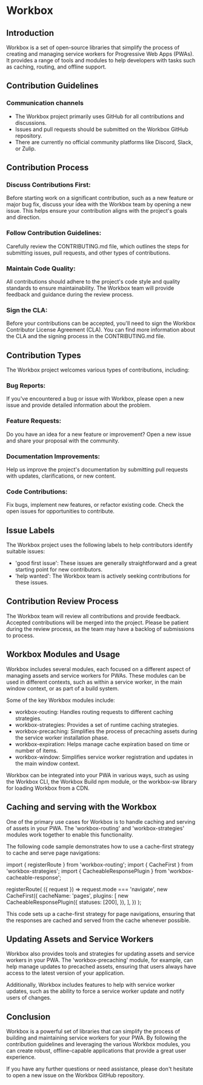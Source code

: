 # Workbox
## Introduction
Workbox is a set of open-source libraries that simplify the process of creating and managing service workers for Progressive Web Apps (PWAs). It provides a range of tools and modules to help developers with tasks such as caching, routing, and offline support.

## Contribution Guidelines
### Communication channels
- The Workbox project primarily uses GitHub for all contributions and discussions.
- Issues and pull requests should be submitted on the Workbox GitHub repository.
- There are currently no official community platforms like Discord, Slack, or Zulip.

## Contribution Process
### Discuss Contributions First: 
Before starting work on a significant contribution, such as a new feature or major bug fix, discuss your idea with the Workbox team by opening a new issue. This helps ensure your contribution aligns with the project's goals and direction.

### Follow Contribution Guidelines: 
Carefully review the CONTRIBUTING.md file, which outlines the steps for submitting issues, pull requests, and other types of contributions.

### Maintain Code Quality: 
All contributions should adhere to the project's code style and quality standards to ensure maintainability. The Workbox team will provide feedback and guidance during the review process.

### Sign the CLA: 
Before your contributions can be accepted, you'll need to sign the Workbox Contributor License Agreement (CLA). You can find more information about the CLA and the signing process in the CONTRIBUTING.md file.

## Contribution Types

The Workbox project welcomes various types of contributions, including:
### Bug Reports: 
If you've encountered a bug or issue with Workbox, please open a new issue and provide detailed information about the problem.

### Feature Requests: 
Do you have an idea for a new feature or improvement? Open a new issue and share your proposal with the community.

### Documentation Improvements: 
Help us improve the project's documentation by submitting pull requests with updates, clarifications, or new content.

### Code Contributions: 
Fix bugs, implement new features, or refactor existing code. Check the open issues for opportunities to contribute.

## Issue Labels

The Workbox project uses the following labels to help contributors identify suitable issues:

- 'good first issue': These issues are generally straightforward and a great starting point for new contributors.
- 'help wanted': The Workbox team is actively seeking contributions for these issues.

## Contribution Review Process
The Workbox team will review all contributions and provide feedback. Accepted contributions will be merged into the project. Please be patient during the review process, as the team may have a backlog of submissions to process.

## Workbox Modules and Usage
Workbox includes several modules, each focused on a different aspect of managing assets and service workers for PWAs. These modules can be used in different contexts, such as within a service worker, in the main window context, or as part of a build system.

Some of the key Workbox modules include:

- workbox-routing: Handles routing requests to different caching strategies.
- workbox-strategies: Provides a set of runtime caching strategies.
- workbox-precaching: Simplifies the process of precaching assets during the service worker installation phase.
- workbox-expiration: Helps manage cache expiration based on time or number of items.
- workbox-window: Simplifies service worker registration and updates in the main window context.

Workbox can be integrated into your PWA in various ways, such as using the Workbox CLI, the Workbox Build npm module, or the workbox-sw library for loading Workbox from a CDN.

## Caching and serving with the Workbox
One of the primary use cases for Workbox is to handle caching and serving of assets in your PWA. The 'workbox-routing' and 'workbox-strategies' modules work together to enable this functionality.

The following code sample demonstrates how to use a cache-first strategy to cache and serve page navigations:

import { registerRoute } from 'workbox-routing';
import { CacheFirst } from 'workbox-strategies';
import { CacheableResponsePlugin } from 'workbox-cacheable-response';

registerRoute(
  ({ request }) => request.mode === 'navigate',
  new CacheFirst({
    cacheName: 'pages',
    plugins: [
      new CacheableResponsePlugin({
        statuses: [200],
      }),
    ],
  })
);

This code sets up a cache-first strategy for page navigations, ensuring that the responses are cached and served from the cache whenever possible.

## Updating Assets and Service Workers
Workbox also provides tools and strategies for updating assets and service workers in your PWA. The 'workbox-precaching' module, for example, can help manage updates to precached assets, ensuring that users always have access to the latest version of your application.

Additionally, Workbox includes features to help with service worker updates, such as the ability to force a service worker update and notify users of changes.

## Conclusion
Workbox is a powerful set of libraries that can simplify the process of building and maintaining service workers for your PWA. By following the contribution guidelines and leveraging the various Workbox modules, you can create robust, offline-capable applications that provide a great user experience.

If you have any further questions or need assistance, please don't hesitate to open a new issue on the Workbox GitHub repository.